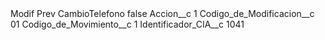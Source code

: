 <?xml version="1.0" encoding="UTF-8"?>
<CustomMetadata xmlns="http://soap.sforce.com/2006/04/metadata" xmlns:xsi="http://www.w3.org/2001/XMLSchema-instance" xmlns:xsd="http://www.w3.org/2001/XMLSchema">
    <label>Modif Prev CambioTelefono</label>
    <protected>false</protected>
    <values>
        <field>Accion__c</field>
        <value xsi:type="xsd:string">1</value>
    </values>
    <values>
        <field>Codigo_de_Modificacion__c</field>
        <value xsi:type="xsd:string">01</value>
    </values>
    <values>
        <field>Codigo_de_Movimiento__c</field>
        <value xsi:type="xsd:string">1</value>
    </values>
    <values>
        <field>Identificador_CIA__c</field>
        <value xsi:type="xsd:string">1041</value>
    </values>
</CustomMetadata>
